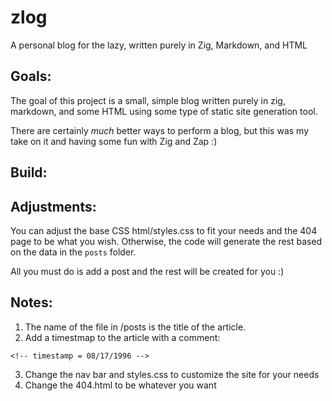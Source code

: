 # zlog
A personal blog for the lazy, written purely in Zig, Markdown, and HTML

## Goals:
The goal of this project is a small, simple blog written purely in zig, markdown, and some HTML using some type of static site generation tool. 

There are certainly *much* better ways to perform a blog, but this was my take on it and having some fun with Zig and Zap :)

## Build:

## Adjustments:
You can adjust the base CSS html/styles.css to fit your needs and the 404 page to be what you wish.
Otherwise, the code will generate the rest based on the data in the `posts` folder.

All you must do is add a post and the rest will be created for you :)

## Notes:
1. The name of the file in /posts is the title of the article.
2. Add a timestmap to the article with a comment:
```
<!-- timestamp = 08/17/1996 -->
```
3. Change the nav bar and styles.css to customize the site for your needs
4. Change the 404.html to be whatever you want